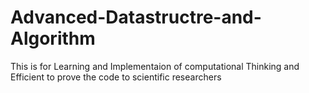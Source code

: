 # Advanced-Datastructre-and-Algorithm
This is for Learning and Implementaion of computational Thinking and Efficient to prove the code to scientific researchers
